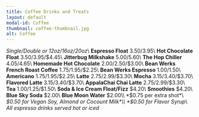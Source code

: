 ```yaml
---
title: Coffee Drinks and Treats
layout: default
modal-id: Coffee 
thumbnail: coffee-thumbnail.jpg
alt: Coffee
---
```

*Single/Double or 12oz/16oz/20oz*\\
**Espresso Float** $3.50/$3.95\\
**Hot Chocolate Float** $3.50/$3.95/$4.45\\
**Jitterbug Milkshake** $5.00/$5.60\\
**The Hop Chiller** $4.05/$4.65\\
**Homemade Hot Chocolate** $2.00/$2.50/$3.00\\
**Bean Werks French Roast Coffee** $1.75/$1.95/$2.25\\
**Bean Werks Espresso** $1.00/$1.50\\
**Americano** $1.75/$1.95/$2.25\\
**Latte** $2.75/$2.99/$3.30\\
**Mocha** $3.15/$3.40/$3.70\\
**Flavored Latte** $3.15/$3.40/$3.70\\
**AppalaChai Chai Latte** $2.75/$2.99/$3.30\\
**Tea** $1.00/$1.25/$1.50\\
**Soda & Ice Cream Float/Fizz** $4.20\\
**Smoothies** $4.20\\
**Blue Sky Soda** $2.00\\
**Blue Moon Water** $2.00\\
*$0.75 per extra shot*\\
*$0.50 for Vegan Soy, Almond or Cocount Milk*\\
*$0.50 for Flavor Syrup*\\
*All espresso drinks served hot or iced*
